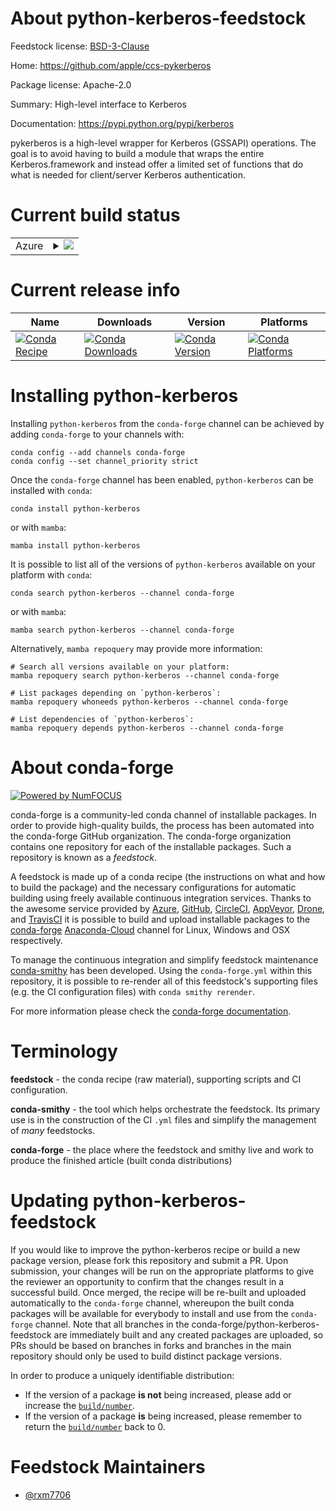 About python-kerberos-feedstock
===============================

Feedstock license: [BSD-3-Clause](https://github.com/conda-forge/python-kerberos-feedstock/blob/main/LICENSE.txt)

Home: https://github.com/apple/ccs-pykerberos

Package license: Apache-2.0

Summary: High-level interface to Kerberos

Documentation: https://pypi.python.org/pypi/kerberos

pykerberos is a high-level wrapper for Kerberos (GSSAPI) operations. The
goal is to avoid having to build a module that wraps the entire
Kerberos.framework and instead offer a limited set of functions that do
what is needed for client/server Kerberos authentication.


Current build status
====================


<table>
    
  <tr>
    <td>Azure</td>
    <td>
      <details>
        <summary>
          <a href="https://dev.azure.com/conda-forge/feedstock-builds/_build/latest?definitionId=20511&branchName=main">
            <img src="https://dev.azure.com/conda-forge/feedstock-builds/_apis/build/status/python-kerberos-feedstock?branchName=main">
          </a>
        </summary>
        <table>
          <thead><tr><th>Variant</th><th>Status</th></tr></thead>
          <tbody><tr>
              <td>linux_64_python3.10.____cpython</td>
              <td>
                <a href="https://dev.azure.com/conda-forge/feedstock-builds/_build/latest?definitionId=20511&branchName=main">
                  <img src="https://dev.azure.com/conda-forge/feedstock-builds/_apis/build/status/python-kerberos-feedstock?branchName=main&jobName=linux&configuration=linux%20linux_64_python3.10.____cpython" alt="variant">
                </a>
              </td>
            </tr><tr>
              <td>linux_64_python3.11.____cpython</td>
              <td>
                <a href="https://dev.azure.com/conda-forge/feedstock-builds/_build/latest?definitionId=20511&branchName=main">
                  <img src="https://dev.azure.com/conda-forge/feedstock-builds/_apis/build/status/python-kerberos-feedstock?branchName=main&jobName=linux&configuration=linux%20linux_64_python3.11.____cpython" alt="variant">
                </a>
              </td>
            </tr><tr>
              <td>linux_64_python3.12.____cpython</td>
              <td>
                <a href="https://dev.azure.com/conda-forge/feedstock-builds/_build/latest?definitionId=20511&branchName=main">
                  <img src="https://dev.azure.com/conda-forge/feedstock-builds/_apis/build/status/python-kerberos-feedstock?branchName=main&jobName=linux&configuration=linux%20linux_64_python3.12.____cpython" alt="variant">
                </a>
              </td>
            </tr><tr>
              <td>linux_64_python3.8.____cpython</td>
              <td>
                <a href="https://dev.azure.com/conda-forge/feedstock-builds/_build/latest?definitionId=20511&branchName=main">
                  <img src="https://dev.azure.com/conda-forge/feedstock-builds/_apis/build/status/python-kerberos-feedstock?branchName=main&jobName=linux&configuration=linux%20linux_64_python3.8.____cpython" alt="variant">
                </a>
              </td>
            </tr><tr>
              <td>linux_64_python3.9.____73_pypy</td>
              <td>
                <a href="https://dev.azure.com/conda-forge/feedstock-builds/_build/latest?definitionId=20511&branchName=main">
                  <img src="https://dev.azure.com/conda-forge/feedstock-builds/_apis/build/status/python-kerberos-feedstock?branchName=main&jobName=linux&configuration=linux%20linux_64_python3.9.____73_pypy" alt="variant">
                </a>
              </td>
            </tr><tr>
              <td>linux_64_python3.9.____cpython</td>
              <td>
                <a href="https://dev.azure.com/conda-forge/feedstock-builds/_build/latest?definitionId=20511&branchName=main">
                  <img src="https://dev.azure.com/conda-forge/feedstock-builds/_apis/build/status/python-kerberos-feedstock?branchName=main&jobName=linux&configuration=linux%20linux_64_python3.9.____cpython" alt="variant">
                </a>
              </td>
            </tr><tr>
              <td>osx_64_python3.10.____cpython</td>
              <td>
                <a href="https://dev.azure.com/conda-forge/feedstock-builds/_build/latest?definitionId=20511&branchName=main">
                  <img src="https://dev.azure.com/conda-forge/feedstock-builds/_apis/build/status/python-kerberos-feedstock?branchName=main&jobName=osx&configuration=osx%20osx_64_python3.10.____cpython" alt="variant">
                </a>
              </td>
            </tr><tr>
              <td>osx_64_python3.11.____cpython</td>
              <td>
                <a href="https://dev.azure.com/conda-forge/feedstock-builds/_build/latest?definitionId=20511&branchName=main">
                  <img src="https://dev.azure.com/conda-forge/feedstock-builds/_apis/build/status/python-kerberos-feedstock?branchName=main&jobName=osx&configuration=osx%20osx_64_python3.11.____cpython" alt="variant">
                </a>
              </td>
            </tr><tr>
              <td>osx_64_python3.12.____cpython</td>
              <td>
                <a href="https://dev.azure.com/conda-forge/feedstock-builds/_build/latest?definitionId=20511&branchName=main">
                  <img src="https://dev.azure.com/conda-forge/feedstock-builds/_apis/build/status/python-kerberos-feedstock?branchName=main&jobName=osx&configuration=osx%20osx_64_python3.12.____cpython" alt="variant">
                </a>
              </td>
            </tr><tr>
              <td>osx_64_python3.8.____cpython</td>
              <td>
                <a href="https://dev.azure.com/conda-forge/feedstock-builds/_build/latest?definitionId=20511&branchName=main">
                  <img src="https://dev.azure.com/conda-forge/feedstock-builds/_apis/build/status/python-kerberos-feedstock?branchName=main&jobName=osx&configuration=osx%20osx_64_python3.8.____cpython" alt="variant">
                </a>
              </td>
            </tr><tr>
              <td>osx_64_python3.9.____73_pypy</td>
              <td>
                <a href="https://dev.azure.com/conda-forge/feedstock-builds/_build/latest?definitionId=20511&branchName=main">
                  <img src="https://dev.azure.com/conda-forge/feedstock-builds/_apis/build/status/python-kerberos-feedstock?branchName=main&jobName=osx&configuration=osx%20osx_64_python3.9.____73_pypy" alt="variant">
                </a>
              </td>
            </tr><tr>
              <td>osx_64_python3.9.____cpython</td>
              <td>
                <a href="https://dev.azure.com/conda-forge/feedstock-builds/_build/latest?definitionId=20511&branchName=main">
                  <img src="https://dev.azure.com/conda-forge/feedstock-builds/_apis/build/status/python-kerberos-feedstock?branchName=main&jobName=osx&configuration=osx%20osx_64_python3.9.____cpython" alt="variant">
                </a>
              </td>
            </tr>
          </tbody>
        </table>
      </details>
    </td>
  </tr>
</table>

Current release info
====================

| Name | Downloads | Version | Platforms |
| --- | --- | --- | --- |
| [![Conda Recipe](https://img.shields.io/badge/recipe-python--kerberos-green.svg)](https://anaconda.org/conda-forge/python-kerberos) | [![Conda Downloads](https://img.shields.io/conda/dn/conda-forge/python-kerberos.svg)](https://anaconda.org/conda-forge/python-kerberos) | [![Conda Version](https://img.shields.io/conda/vn/conda-forge/python-kerberos.svg)](https://anaconda.org/conda-forge/python-kerberos) | [![Conda Platforms](https://img.shields.io/conda/pn/conda-forge/python-kerberos.svg)](https://anaconda.org/conda-forge/python-kerberos) |

Installing python-kerberos
==========================

Installing `python-kerberos` from the `conda-forge` channel can be achieved by adding `conda-forge` to your channels with:

```
conda config --add channels conda-forge
conda config --set channel_priority strict
```

Once the `conda-forge` channel has been enabled, `python-kerberos` can be installed with `conda`:

```
conda install python-kerberos
```

or with `mamba`:

```
mamba install python-kerberos
```

It is possible to list all of the versions of `python-kerberos` available on your platform with `conda`:

```
conda search python-kerberos --channel conda-forge
```

or with `mamba`:

```
mamba search python-kerberos --channel conda-forge
```

Alternatively, `mamba repoquery` may provide more information:

```
# Search all versions available on your platform:
mamba repoquery search python-kerberos --channel conda-forge

# List packages depending on `python-kerberos`:
mamba repoquery whoneeds python-kerberos --channel conda-forge

# List dependencies of `python-kerberos`:
mamba repoquery depends python-kerberos --channel conda-forge
```


About conda-forge
=================

[![Powered by
NumFOCUS](https://img.shields.io/badge/powered%20by-NumFOCUS-orange.svg?style=flat&colorA=E1523D&colorB=007D8A)](https://numfocus.org)

conda-forge is a community-led conda channel of installable packages.
In order to provide high-quality builds, the process has been automated into the
conda-forge GitHub organization. The conda-forge organization contains one repository
for each of the installable packages. Such a repository is known as a *feedstock*.

A feedstock is made up of a conda recipe (the instructions on what and how to build
the package) and the necessary configurations for automatic building using freely
available continuous integration services. Thanks to the awesome service provided by
[Azure](https://azure.microsoft.com/en-us/services/devops/), [GitHub](https://github.com/),
[CircleCI](https://circleci.com/), [AppVeyor](https://www.appveyor.com/),
[Drone](https://cloud.drone.io/welcome), and [TravisCI](https://travis-ci.com/)
it is possible to build and upload installable packages to the
[conda-forge](https://anaconda.org/conda-forge) [Anaconda-Cloud](https://anaconda.org/)
channel for Linux, Windows and OSX respectively.

To manage the continuous integration and simplify feedstock maintenance
[conda-smithy](https://github.com/conda-forge/conda-smithy) has been developed.
Using the ``conda-forge.yml`` within this repository, it is possible to re-render all of
this feedstock's supporting files (e.g. the CI configuration files) with ``conda smithy rerender``.

For more information please check the [conda-forge documentation](https://conda-forge.org/docs/).

Terminology
===========

**feedstock** - the conda recipe (raw material), supporting scripts and CI configuration.

**conda-smithy** - the tool which helps orchestrate the feedstock.
                   Its primary use is in the construction of the CI ``.yml`` files
                   and simplify the management of *many* feedstocks.

**conda-forge** - the place where the feedstock and smithy live and work to
                  produce the finished article (built conda distributions)


Updating python-kerberos-feedstock
==================================

If you would like to improve the python-kerberos recipe or build a new
package version, please fork this repository and submit a PR. Upon submission,
your changes will be run on the appropriate platforms to give the reviewer an
opportunity to confirm that the changes result in a successful build. Once
merged, the recipe will be re-built and uploaded automatically to the
`conda-forge` channel, whereupon the built conda packages will be available for
everybody to install and use from the `conda-forge` channel.
Note that all branches in the conda-forge/python-kerberos-feedstock are
immediately built and any created packages are uploaded, so PRs should be based
on branches in forks and branches in the main repository should only be used to
build distinct package versions.

In order to produce a uniquely identifiable distribution:
 * If the version of a package **is not** being increased, please add or increase
   the [``build/number``](https://docs.conda.io/projects/conda-build/en/latest/resources/define-metadata.html#build-number-and-string).
 * If the version of a package **is** being increased, please remember to return
   the [``build/number``](https://docs.conda.io/projects/conda-build/en/latest/resources/define-metadata.html#build-number-and-string)
   back to 0.

Feedstock Maintainers
=====================

* [@rxm7706](https://github.com/rxm7706/)

